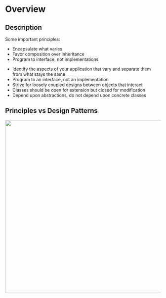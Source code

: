 # Overview

## Description

Some important principles:

- Encapsulate what varies
- Favor composition over inheritance
- Program to interface, not implementations

<!-- -->

- Identify the aspects of your application that vary and separate them from what stays the same
- Program to an interface, not an implementation
- Strive for loosely coupled designs between objects that interact
- Classes should be open for extension but closed for modification
- Depend upon abstractions, do not depend upon concrete classes

## Principles vs Design Patterns

<img src="image1.jpg" style="width:5.82813in" />
